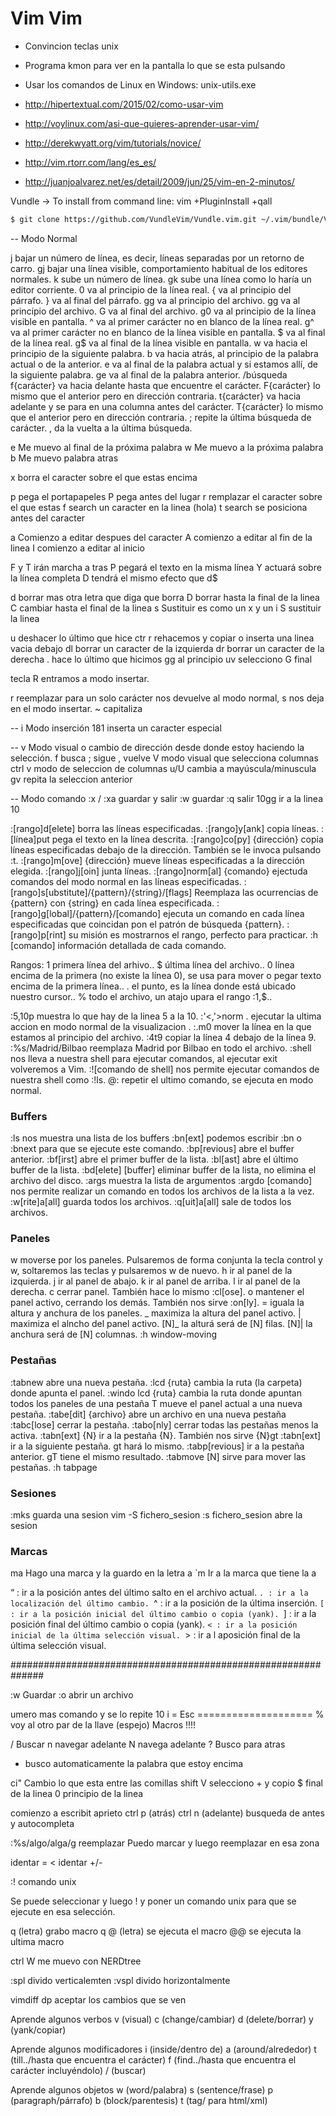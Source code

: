 # Vim Vim
+ Convincion teclas unix
+ Programa kmon para ver en la pantalla lo que se esta pulsando 
+ Usar los comandos de Linux en Windows: unix-utils.exe

+ http://hipertextual.com/2015/02/como-usar-vim
+ http://voylinux.com/asi-que-quieres-aprender-usar-vim/
+ http://derekwyatt.org/vim/tutorials/novice/ 
+ http://vim.rtorr.com/lang/es_es/
+ http://juanjoalvarez.net/es/detail/2009/jun/25/vim-en-2-minutos/

Vundle -> To install from command line: vim +PluginInstall +qall

```bash
$ git clone https://github.com/VundleVim/Vundle.vim.git ~/.vim/bundle/Vundle.vim
```

-- Modo Normal


j bajar un número de línea, es decir, líneas separadas por un retorno de carro.
gj bajar una línea visible, comportamiento habitual de los editores normales.
k sube un número de línea.
gk sube una línea como lo haría un editor corriente.
0 va al principio de la línea real.
{ va al principio del párrafo.
} va al final del párrafo.
gg va al principio del archivo.
gg va al principio del archivo.
G va al final del archivo.
g0 va al principio de la línea visible en pantalla.
^ va al primer carácter no en blanco de la línea real.
g^ va al primer carácter no en blanco de la línea visible en pantalla.
$ va al final de la línea real.
g$ va al final de la línea visible en pantalla.
w va hacia el principio de la siguiente palabra.
b va hacia atrás, al principio de la palabra actual o de la anterior.
e va al final de la palabra actual y si estamos allí, de la siguiente palabra.
ge va al final de la palabra anterior.
/búsqueda 
f{carácter} va hacia delante hasta que encuentre el carácter.
F{carácter} lo mismo que el anterior pero en dirección contraria.
t{carácter} va hacia adelante y se para en una columna antes del carácter.
T{carácter} lo mismo que el anterior pero en dirección contraria.
; repite la última búsqueda de carácter.
, da la vuelta a la última búsqueda.
																										

e Me muevo al final de la próxima palabra
w Me muevo a la próxima palabra
b Me muevo palabra atras


x borra el caracter sobre el que estas encima

p pega el portapapeles
P pega antes del lugar 
r remplazar el caracter sobre el que estas
f search un caracter en la linea (hola)
t search se posiciona antes del caracter

a Comienzo a editar despues del caracter
A comienzo a editar al fin de la linea
I comienzo a editar al inicio

F y T irán marcha a tras
P pegará el texto en la misma línea
Y actuará sobre la línea completa 
D tendrá el mismo efecto que d$

d borrar mas otra letra que diga que borra
D borrar hasta la final de la linea
C cambiar hasta el final de la linea
s Sustituir es como un x y un i
S sustituir la linea

u deshacer lo último que hice
ctr r rehacemos 
y copiar
o inserta una linea vacia debajo
dl borrar un caracter de la izquierda
dr borrar un caracter de la derecha
. hace lo último que hicimos
gg al principio uv selecciono G final


tecla R entramos a modo insertar.

r reemplazar para un solo carácter nos devuelve al modo normal, 
s nos deja en el modo insertar.
~ capitaliza 


-- i Modo inserción
<ctrl-v>181 inserta un caracter especial

-- v Modo visual
o cambio de dirección desde donde estoy haciendo la selección.
f busca ; sigue , vuelve
V modo visual que selecciona columnas
ctrl v modo de seleccion de columnas 
u/U cambia a mayúscula/minuscula
gv repita la seleccion anterior


-- Modo comando
:x / :xa guardar y salir
:w guardar
:q salir
10gg ir a la linea 10

:[rango]d[elete] borra las líneas especificadas.
:[rango]y[ank] copia líneas.
:[línea]put pega el texto en la línea descrita.
:[rango]co[py] {dirección} copia líneas especificadas debajo de la dirección. También se le invoca pulsando :t.
:[rango]m[ove] {dirección} mueve líneas especificadas a la dirección elegida.
:[rango]j[oin] junta líneas.
:[rango]norm[al] {comando} ejectuda comandos del modo normal en las líneas especificadas.
:[rango]s[ubstitute]/{pattern}/{string}/[flags] Reemplaza las ocurrencias de {pattern} con {string} en cada línea especificada.
:[rango]g[lobal]/{pattern}/[comando] ejecuta un comando en cada línea especificadas que coincidan pon el patrón de búsqueda {pattern}.
:[rango]p[rint] su misión es mostrarnos el rango, perfecto para practicar.
:h [comando] información detallada de cada comando.

Rangos:
1 primera línea del arhivo..
$ última línea del archivo..
0 línea encima de la primera (no existe la línea 0), se usa para mover o pegar texto encima de la primera línea..
. el punto, es la línea donde está ubicado nuestro cursor..
% todo el archivo, un atajo upara el rango :1,$..

:5,10p muestra lo que hay de la linea 5 a la 10.
:'<,'>norm . ejecutar la ultima accion en modo normal de la visualizacion .
:.m0 mover la línea en la que estamos al principio del archivo.
:4t9 copiar la línea 4 debajo de la línea 9.
:%s/Madrid/Bilbao reemplaza Madrid por Bilbao en todo el archivo.
:shell nos lleva a nuestra shell para ejecutar comandos, al ejecutar exit volveremos a Vim.
:![comando de shell] nos permite ejecutar comandos de nuestra shell como :!ls.
@: repetir el ultimo comando, se ejecuta en modo normal.


### Buffers

:ls nos muestra una lista de los buffers
:bn[ext] podemos escribir :bn o :bnext para que se ejecute este comando.
:bp[revious] abre el buffer anterior.
:bf[irst] abre el primer buffer de la lista.
:bl[ast] abre el último buffer de la lista.
:bd[elete] [buffer] eliminar buffer de la lista, no elimina el archivo del disco.
:args muestra la lista de argumentos
:argdo [comando] nos permite realizar un comando en todos los archivos de la lista a la vez.
:w[rite]a[all] guarda todos los archivos.
:q[uit]a[all] sale de todos los archivos.


### Paneles

<c-w>w moverse por los paneles. Pulsaremos de forma conjunta la tecla control y w, soltaremos las teclas y pulsaremos w de nuevo.
<c-w>h ir al panel de la izquierda.
<c-w>j ir al panel de abajo.
<c-w>k ir al panel de arriba.
<c-w>l ir al panel de la derecha.
<c-w>c cerrar panel. También hace lo mismo :cl[ose].
<c-w>o mantener el panel activo, cerrando los demás. También nos sirve :on[ly].
<c-w>= iguala la altura y anchura de los paneles.
<c-w>_ maximiza la altura del panel activo.
<c-w>| maximiza el alncho del panel activo.
[N]<c-w>_ la alturá será de [N] filas.
[N]<c-w>| la anchura será de [N] columnas.
:h window-moving

### Pestañas
:tabnew abre una nueva pestaña.
:lcd {ruta} cambia la ruta (la carpeta) donde apunta el panel.
:windo lcd {ruta} cambia la ruta donde apuntan todos los paneles de una pestaña
<c-w>T mueve el panel actual a una nueva pestaña.
:tabe[dit] {archivo} abre un archivo en una nueva pestaña
:tabc[lose] cerrar la pestaña. 
:tabo[nly] cerrar todas las pestañas menos la activa.
:tabn[ext] {N} ir a la pestaña {N}. También nos sirve {N}gt
:tabn[ext] ir a la siguiente pestaña. gt hará lo mismo.
:tabp[revious] ir a la pestaña anterior. gT tiene el mismo resultado.
:tabmove [N] sirve para mover las pestañas.
:h tabpage

### Sesiones
:mks guarda una sesion
vim -S fichero_sesion
:s fichero_sesion abre la sesion


### Marcas
ma Hago una marca y la guardo en la letra a
`m Ir a la marca que tiene la a

“ : ir a la posición antes del último salto en el archivo actual.
`. : ir a la localización del último cambio.
`^ : ir a la posición de la última inserción.
`[ : ir a la posición inicial del último cambio o copia (yank).
`] : ir a la posición final del último cambio o copia (yank).
`< : ir a la posición inicial de la última selección visual.
`> : ir a l aposición final de la última selección visual.
							
##############################################################


:w Guardar
:o abrir un archivo

umero mas comando y se lo repite
10 i =  Esc ==================== 
% voy al otro par de la llave (espejo)
Macros !!!!

/ Buscar n navegar adelante N navega adelante
? Busco para atras
* busco automaticamente la palabra que estoy encima

ci" Cambio lo que esta entre las comillas
shift V selecciono + y copio
$ final de la linea
0 principio de la linea

comienzo a escribit aprieto ctrl p (atrás) ctrl n (adelante) busqueda de antes y autocompleta


:%s/algo/alga/g reemplazar
Puedo marcar y luego reemplazar en esa zona

identar =
< identar +/-


:! comando unix

Se puede seleccionar y luego ! y poner un comando unix para que se ejecute en esa selección.

q (letra) grabo macro q
@ (letra) se ejecuta el macro 
@@ se ejecuta la ultima macro

ctrl W me muevo con NERDtree

:spl divido verticalemten
:vspl divido horizontalmente

vimdiff dp aceptar los cambios que se ven


Aprende algunos verbos
v (visual)
c (change/cambiar)
d (delete/borrar)
y (yank/copiar)

Aprende algunos modificadores
i (inside/dentro de)
a (around/alrededor)
t (till../hasta que encuentra el carácter)
f (find../hasta que encuentra el carácter incluyéndolo)
/ (buscar)

Aprende algunos objetos
w (word/palabra)
s (sentence/frase)
p (paragraph/párrafo) 
b (block/parentesis)
t (tag/ para html/xml)
